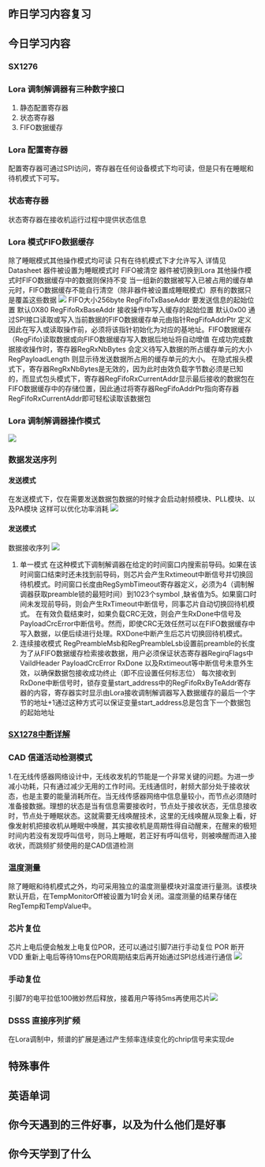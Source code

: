 ## 昨日学习内容复习
## 今日学习内容
### SX1276
### Lora 调制解调器有三种数字接口
1. 静态配置寄存器
2. 状态寄存器
3. FIFO数据缓存
### Lora 配置寄存器
配置寄存器可通过SPI访问，寄存器在任何设备模式下均可读，但是只有在睡眠和待机模式下可写。
### 状态寄存器
状态寄存器在接收机运行过程中提供状态信息
### Lora 模式FIFO数据缓存
除了睡眠模式其他操作模式均可读
只有在待机模式下才允许写入
详情见Datasheet
器件被设置为睡眠模式时 FIFO被清空
器件被切换到Lora 其他操作模式时FIFO数据缓存中的数据则保持不变
当一组新的数据被写入已被占用的缓存单元时，FIFO数据缓存不能自行清空（除非器件被设置成睡眠模式）原有的数据只是覆盖这些数据
![](https://private-warehouse-1317335037.cos.ap-guangzhou.myqcloud.com/Test/Screenshot%202023-05-24%20142447.png)
FIFO大小256byte
RegFifoTxBaseAddr 要发送信息的起始位置 默认0X80
RegFifoRxBaseAddr 接收操作中写入缓存的起始位置 默认0x00
通过SPI接口读取或写入当前数据的FIFO数据缓存单元由指针RegFifoAddrPtr 定义因此在写入或读取操作前，必须将该指针初始化为对应的基地址。FIFO数据缓存（RegFifo)读取数据或向FIFO数据缓存写入数据后地址将自动增值
在成功完成数据接收操作时，寄存器RegRxNbBytes 会定义待写入数据的所占缓存单元的大小
RegPayloadLength 则显示待发送数据所占用的缓存单元的大小。
在隐式报头模式下，寄存器RegRxNbBytes是无效的，因为此时由效负载字节数必须是已知的，而显式包头模式下，寄存器RegFifoRxCurrentAddr显示最后接收的数据包在FIFO数据缓存中的存储位置，因此通过将寄存器RegFifoAddrPtr指向寄存器RegFifoRxCurrentAddr即可轻松读取该数据包
### Lora 调制解调器操作模式
![](https://private-warehouse-1317335037.cos.ap-guangzhou.myqcloud.com/Test/Screenshot%202023-05-24%20145456.png)
### 数据发送序列
#### 发送模式
在发送模式下，仅在需要发送数据包数据的时候才会启动射频模块、PLL模块、以及PA模块 这样可以优化功率消耗
![](https://private-warehouse-1317335037.cos.ap-guangzhou.myqcloud.com/Test/Screenshot%202023-05-24%20151443.png)
#### 发送模式
数据接收序列
![](https://private-warehouse-1317335037.cos.ap-guangzhou.myqcloud.com/Test/Screenshot%202023-05-24%20151655.png)
1. 单一模式
在这种模式下调制解调器在给定的时间窗口内搜索前导码。如果在该时间窗口结束时还未找到前导码，则芯片会产生Rxtimeout中断信号并切换回待机模式。时间窗口长度由RegSymbTimeout寄存器定义，必须为4（调制解调器获取preamble锁的最短时间）到1023个symbol ,缺省值为5。如果窗口时间未发现前导码，则会产生RxTimeout中断信号，同事芯片自动切换回待机模式。
在有效负载结束时，如果负载CRC无效，则会产生RxDone中信号及PayloadCrcError中断信号。然而，即使CRC无效任然可以在FIFO数据缓存中写入数据，以便后续进行处理。RXDone中断产生后芯片切换回待机模式。
3. 连续接收模式
RegPreambleMsb和RegPreambleLsb设置前preamble的长度
为了从FIFO数据缓存检索接收数据，用户必须保证状态寄存器RegirqFlags中VaildHeader PayloadCrcError RxDone 以及Rxtimeout等中断信号未意外生效，以确保数据包接收成功终止（即不应设置任何标志位）
每次接收到RxDone中断信号时，锁存变量start_address中的RegFifoRxByTeAddr寄存器的内容，寄存器实时显示由Lora接收调制解调器写入数据缓存的最后一个字节的地址+1通过这种方式可以保证变量start_address总是包含下一个数据包的起始地址
### [SX1278中断详解](https://blog.csdn.net/weixin_44481398/article/details/89397743?spm=1001.2101.3001.6650.5&utm_medium=distribute.pc_relevant.none-task-blog-2%7Edefault%7EBlogCommendFromBaidu%7ERate-5-89397743-blog-89597513.235%5Ev36%5Epc_relevant_default_base3&depth_1-utm_source=distribute.pc_relevant.none-task-blog-2%7Edefault%7EBlogCommendFromBaidu%7ERate-5-89397743-blog-89597513.235%5Ev36%5Epc_relevant_default_base3&utm_relevant_index=10)
### CAD 信道活动检测模式[](https://blog.csdn.net/qq_15391889/article/details/81050643?ops_request_misc=%257B%2522request%255Fid%2522%253A%2522168492584916800192298992%2522%252C%2522scm%2522%253A%252220140713.130102334..%2522%257D&request_id=168492584916800192298992&biz_id=0&utm_medium=distribute.pc_search_result.none-task-blog-2~all~sobaiduend~default-1-81050643-null-null.142^v87^koosearch_v1,239^v2^insert_chatgpt&utm_term=cad%E4%BF%A1%E9%81%93%E6%B4%BB%E5%8A%A8%E6%A3%80%E6%B5%8B&spm=1018.2226.3001.4187)

1.在无线传感器网络设计中，无线收发机的节能是一个非常关键的问题。为进一步减小功耗，只有通过减少无用的工作时间。无线通信时，射频大部分处于接收状态，也是主要的能量消耗所在。当无线传感器网络中信息量较小，而节点必须随时准备接数据。理想的状态是当有信息需要接收时，节点处于接收状态，无信息接收时，节点处于睡眠状态。这就需要无线唤醒技术，这里的无线唤醒从现象上看，好像发射机把接收机从睡眠中唤醒，其实接收机是周期性得自动醒来，在醒来的极短时间内若没有发现呼叫信号，则马上睡眠，若正好有呼叫信号，则被唤醒而进入接收状，而跳频扩频使用的是CAD信道检测

### 温度测量
除了睡眠和待机模式之外，均可采用独立的温度测量模块对温度进行量测。该模块默认开启，在TempMonitorOff被设置为1时会关闭。温度测量的结果存储在RegTemp和TempValue中。

### 芯片复位
芯片上电后便会触发上电复位POR，还可以通过引脚7进行手动复位
POR 断开VDD 重新上电后等待10ms在POR周期结束后再开始通过SPI总线进行通信
![](https://private-warehouse-1317335037.cos.ap-guangzhou.myqcloud.com/Test/Screenshot%202023-05-24%20213146.png)

### 手动复位
引脚7的电平拉低100微妙然后释放，接着用户等待5ms再使用芯片![](https://private-warehouse-1317335037.cos.ap-guangzhou.myqcloud.com/Test/Screenshot%202023-05-24%20213527.png)

### DSSS 直接序列扩频
在Lora调制中，频谱的扩展是通过产生频率连续变化的chrip信号来实现de
## 特殊事件
## 英语单词
## 你今天遇到的三件好事，以及为什么他们是好事
## 你今天学到了什么